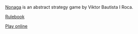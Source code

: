 [Nonaga](https://www.steffen-spiele.de/index.php?id=2399#popup-4040) is an abstract strategy game by Viktor Bautista I Roca.

[Rulebook](https://www.steffen-spiele.de/fileadmin/media/Spiele/Nonaga/Nonaga_EN.pdf)

[Play online](https://nonaga.lamdera.app/)
